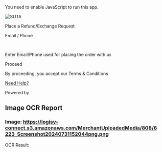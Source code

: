 You need to enable JavaScript to run this app.

![SUTA](https://logisy-connect.s3.amazonaws.com/MerchantUploadedMedia/808/6223_Screenshot20240731152044png.png)

Place a Refund/Exchange Request

Email / Phone

​

Enter Email/Phone used for placing the order with us

Proceed

By proceeding, you accept our Terms & Conditions

[Need Help?](https://api.whatsapp.com/send/?phone=%2B91-456-81713&text=Need%20help%20placing%20a%20return%20/%20exchange%20request&type=phone_number&app_absent=0)

Powered by

[](https://bepragma.ai/?utm_source=RMS&utm_medium=entrypage&utm_campaign=footer)

## Image OCR Report

### Image: https://logisy-connect.s3.amazonaws.com/MerchantUploadedMedia/808/6223_Screenshot20240731152044png.png

OCR Result: 

